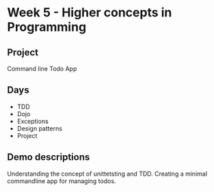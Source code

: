 # Week 5 - Higher concepts in Programming

## Project
Command line Todo App

## Days
- TDD
- Dojo
- Exceptions
- Design patterns
- Project

## Demo descriptions
Understanding the concept of unittetsting and TDD. Creating a minimal commandline app for managing todos.
